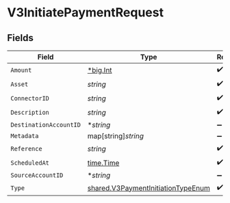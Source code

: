 # V3InitiatePaymentRequest


## Fields

| Field                                                                                           | Type                                                                                            | Required                                                                                        | Description                                                                                     |
| ----------------------------------------------------------------------------------------------- | ----------------------------------------------------------------------------------------------- | ----------------------------------------------------------------------------------------------- | ----------------------------------------------------------------------------------------------- |
| `Amount`                                                                                        | [*big.Int](https://pkg.go.dev/math/big#Int)                                                     | :heavy_check_mark:                                                                              | N/A                                                                                             |
| `Asset`                                                                                         | *string*                                                                                        | :heavy_check_mark:                                                                              | N/A                                                                                             |
| `ConnectorID`                                                                                   | *string*                                                                                        | :heavy_check_mark:                                                                              | N/A                                                                                             |
| `Description`                                                                                   | *string*                                                                                        | :heavy_check_mark:                                                                              | N/A                                                                                             |
| `DestinationAccountID`                                                                          | **string*                                                                                       | :heavy_minus_sign:                                                                              | N/A                                                                                             |
| `Metadata`                                                                                      | map[string]*string*                                                                             | :heavy_minus_sign:                                                                              | N/A                                                                                             |
| `Reference`                                                                                     | *string*                                                                                        | :heavy_check_mark:                                                                              | N/A                                                                                             |
| `ScheduledAt`                                                                                   | [time.Time](https://pkg.go.dev/time#Time)                                                       | :heavy_check_mark:                                                                              | N/A                                                                                             |
| `SourceAccountID`                                                                               | **string*                                                                                       | :heavy_minus_sign:                                                                              | N/A                                                                                             |
| `Type`                                                                                          | [shared.V3PaymentInitiationTypeEnum](../../../pkg/models/shared/v3paymentinitiationtypeenum.md) | :heavy_check_mark:                                                                              | N/A                                                                                             |